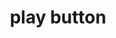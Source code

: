 ---
layout: symbols
title: play button
emoji: play_button
permalink: ▶.html
image: assets/img/3moji/play_button.png
---